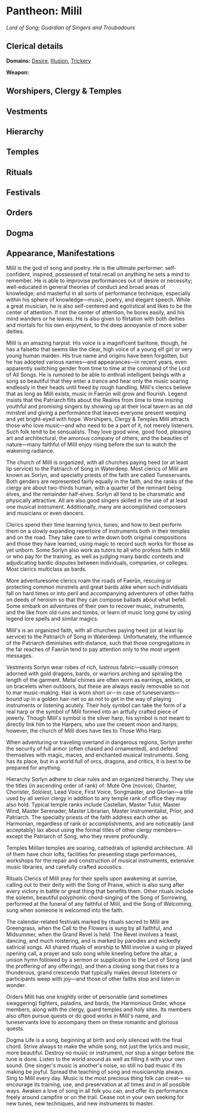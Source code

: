 # Pantheon: Milil
*Lord of Song; Guardian of Singers and Troubadours*

## Clerical details
**Domains:** [Desire](../../Classes/Cleric/Desire.md), [Illusion](../../Classes/Cleric/Illusion.md), [Trickery](../../Classes/Cleric/Trickery.md)

**Weapon:** 

## Worshipers, Clergy & Temples

## Vestments

## Hierarchy

## Temples

## Rituals

## Festivals

## Orders

## Dogma

## Appearance, Manifestations



Milil is the god of song and poetry. He is the ultimate performer: self-confident, inspired, possessed of total recall on anything he sets a mind to remember. He is able to improvise performances out of desire or necessity; well-educated in general theories of conduct and broad areas of knowledge; and masterful in all sorts of performance technique, especially within his sphere of knowledge—music, poetry, and elegant speech. While a great musician, he is also self-centered and egotistical and likes to be the center of attention. If not the center of attention, he bores easily, and his mind wanders or he leaves. He is also given to flirtation with both deities and mortals for his own enjoyment, to the deep annoyance of more sober deities.

Milil is an amazing harpist. His voice is a magnificent baritone, though, he has a falsetto that seems like the clear, high voice of a young elf girl or very young human maiden. His true name and origins have been forgotten, but he has adopted various names—and appearances—in recent years, even apparently switching gender from time to time at the command of the Lord of All Songs. He is rumored to be able to enthrall intelligent beings with a song so beautiful that they enter a trance and hear only the music soaring endlessly in their heads until freed by rough handling. Milil's clerics believe that as long as Milil exists, music in Faerûn will grow and flourish. Legend insists that the Patriarch flits about the Realms from time to time insiring youthful and promising singers by showing up at their local tavern as an old minstrel and giving a performance that leaves everyone present weeping and yet bright-eyed with hope.
Worshipers, Clergy & Temples
Milil attracts those who love music—and who need to be a part of it, not merely listeners. Such folk tend to be sensualists. They love good wine, good food, pleasing art and architectural, the amorous company of others, and the beauties of nature—many faithful of Milil enjoy rising before the sun to watch the wakening radiance.

The church of Milil is organized, with all churches paying heed (or at least lip service) to the Patriarch of Song in Waterdeep. Most clerics of Milil are known as Sorlyn, and specialty priests of the faith are called Tuneservants. Both genders are represented fairly equally in the faith, and the ranks of the clergy are about two-thirds human, with a quarter of the remnant being elves, and the remainder half-elves. Sorlyn all tend to be charsmatic and physically attractive. All are also good singers skilled in the use of at least one musical instrument. Additionally, many are accomplished composers and musicians or even dancers.

Clerics spend their time learning lyrics, tunes, and how to best perform them on a slowly expanding repertoire of instruments both in their temples and on the road. They take care to write down both original compositions and those they have learned, using magic to record such works for those as yet unborn. Some Sorlyn also work as tutors to all who profess faith in Milil or who pay for the training, as well as judging many bardic contests and adjudicating bardic disputes between individuals, companies, or colleges. Most clerics multiclass as bards.

More adventuresome clerics roam the roads of Faerûn, rescuing or protecting common minstrels and great bards alike when such individuals fall on hard times or into peril and accompanying adventurers of other faiths on deeds of heroism so that they can compose ballads about what befell. Some embark on adventures of their own to recover music, instruments, and the like from old ruins and tombs, or learn of music long gone by using legend lore spells and similar magics.

Milil's is an organized faith, with all churches paying heed (or at least lip service) to the Patriarch of Song in Waterdeep. Unfortunately, the influence of the Patriarch diminishes with distance, such that those congregations in the far reaches of Faerûn tend to pay attention only to the most urgent messages.

Vestments
Sorlyn wear robes of rich, lustrous fabric—usually crimson adorned with gold dragons, bards, or warriors arching and spiraling the length of the garment. Metal chimes are often worn as earrings, anklets, or on bracelets when outdoors, but these are always easily removable so not to mar music-making. Hair is worn short or—in case of tuneservants—bound up in a golden hair-net so as not to get in the way of playing instruments or listening acutely. Their holy symbol can take the form of a real harp or the symbol of Milil formed into an artfully crafted piece of jewerly. Though Milil's symbol is the silver harp, his symbol is not meant to directly link him to the Harpers, who use the cresent moon and harps; however, the church of Milil does have ties to Those Who Harp.

When adventuring or traveling overland in dangerous regions, Sorlyn prefer the security of full armor (often chased and ornamented), and defend themselves with magic, maces, and enchanted musical instruments. Song has its place, but in a world full of orcs, dragons, and critics, it is best to be prepared for anything.

Hierarchy
Sorlyn adhere to clear rules and an organized hierarchy. They use the titles (in ascending order of rank) of: Mute One (novice), Chanter, Chorister, Soloiest, Lead Voice, First Voice, Songmaster, and Glorian—a title used by all senior clergy in addition to any temple rank of office they may also hold. Typical temple ranks include Castellan, Master Tutor, Master Wind, Master Serenader, Master Librarian, Master Instrumentalist, Prior, and Patriarch. The specialty priests of the faith address each other as Harmonian, regardless of rank or accomplishments, and are noticeably (and acceptably) lax about using the formal titles of other clergy members—except the Patriarch of Song, who they revere profoundly.

Temples
Mililan temples are soaring, cathedrals of splendid architecture. All of them have choir lofts, facilities for presenting stage performances, workshops for the repair and construction of musical instruments, extensive music libraries, and carefully crafted acoustics.

Rituals
Clerics of Milil pray for their spells upon awakening at sunrise, calling out to their deity with the Song of Praise, which is also sung after every victory in battle or great thing that benefits them. Other rituals include the solemn, beautiful polyphonic chord-singing of the Song of Sorrowing, performed at the funeral of any faithful of Milil, and the Song of Welcoming, sung when someone is welcomed into the faith.

The calendar-related festivals marked by rituals sacred to Milil are Greengrass, when the Call to the Flowers is sung by all faithful, and Midsummer, when the Grand Revel is held. The Revel involves a feast, dancing, and much roistering, and is marked by parodies and wickedly satirical songs. All shared rituals of worship to Milil involve a sung or played opening call, a prayer and solo song while kneeling before the altar, a unison hymn followed by a sermon or supplication to the Lord of Song (and the proffering of any offerings), and then a closing song that rises to a thunderous, grand crescendo that typically makes devout listeners or participants weep with joy—and those of other faiths stop and listen in wonder.

Orders
Milil has one knightly order of personable (and sometimes swaggering) fighters, paladins, and bards, the Harmonious Order, whose members, along with the clergy, guard temples and holy sites. Its members also often pursue quests or do good works in Milil's name, and tuneservants love to accompany them on these romantic and glorious quests.

Dogma
Life is a song, beginning at birth and only silenced with the final chord. Strive always to make the whole song, not just the lyrics and music, more beautiful. Destroy no music or instrument, nor stop a singer before the tune is done. Listen to the world around as well as filling it with your own sound. One singer's music is another's noise, so still no bad music if its making be joyful. Spread the teaching of song and musicianship always. Sing to Milil every day. Music is the most precious thing folk can creat— so encourage its training, use, and preservation at all times and in all possible ways. Awaken a love of song in all folk you can, and offer its performance freely around campfire or on the trail. Cease not in your own seeking for new tunes, new techniques, and new instruments to master.